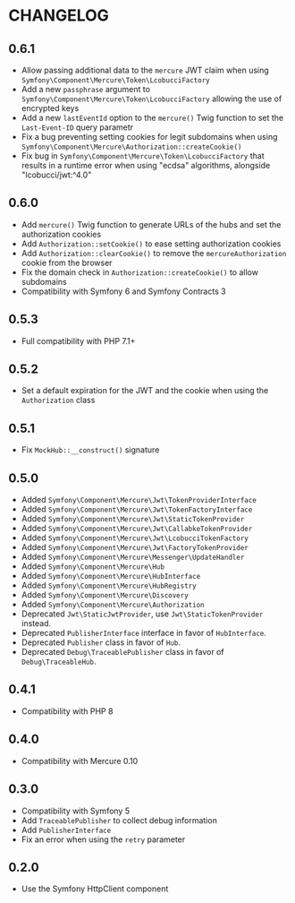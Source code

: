 CHANGELOG
=========

0.6.1
-----

* Allow passing additional data to the `mercure` JWT claim when using `Symfony\Component\Mercure\Token\LcobucciFactory` 
* Add a new `passphrase` argument to `Symfony\Component\Mercure\Token\LcobucciFactory` allowing the use of encrypted keys
* Add a new `lastEventId` option to the `mercure()` Twig function to set the `Last-Event-ID` query parametr
* Fix a bug preventing setting cookies for legit subdomains when using ``Symfony\Component\Mercure\Authorization::createCookie()``
* Fix bug in `Symfony\Component\Mercure\Token\LcobucciFactory` that results in a runtime error when using "ecdsa" algorithms, alongside "lcobucci/jwt:^4.0"

0.6.0
-----

* Add `mercure()` Twig function to generate URLs of the hubs and set the authorization cookies
* Add `Authorization::setCookie()` to ease setting authorization cookies
* Add `Authorization::clearCookie()` to remove the `mercureAuthorization` cookie from the browser
* Fix the domain check in `Authorization::createCookie()` to allow subdomains
* Compatibility with Symfony 6 and Symfony Contracts 3

0.5.3
-----

* Full compatibility with PHP 7.1+

0.5.2
-----

* Set a default expiration for the JWT and the cookie when using the `Authorization` class

0.5.1
-----

* Fix `MockHub::__construct()` signature

0.5.0
-----

* Added `Symfony\Component\Mercure\Jwt\TokenProviderInterface`
* Added `Symfony\Component\Mercure\Jwt\TokenFactoryInterface`
* Added `Symfony\Component\Mercure\Jwt\StaticTokenProvider`
* Added `Symfony\Component\Mercure\Jwt\CallabkeTokenProvider`
* Added `Symfony\Component\Mercure\Jwt\LcobucciTokenFactory`
* Added `Symfony\Component\Mercure\Jwt\FactoryTokenProvider`
* Added `Symfony\Component\Mercure\Messenger\UpdateHandler`
* Added `Symfony\Component\Mercure\Hub`
* Added `Symfony\Component\Mercure\HubInterface`
* Added `Symfony\Component\Mercure\HubRegistry`
* Added `Symfony\Component\Mercure\Discovery`
* Added `Symfony\Component\Mercure\Authorization`
* Deprecated `Jwt\StaticJwtProvider`, use `Jwt\StaticTokenProvider` instead.
* Deprecated `PublisherInterface` interface in favor of `HubInterface`.
* Deprecated `Publisher` class in favor of `Hub`.
* Deprecated `Debug\TraceablePublisher` class in favor of `Debug\TraceableHub`.

0.4.1
-----

* Compatibility with PHP 8

0.4.0
-----

* Compatibility with Mercure 0.10

0.3.0
-----

* Compatibility with Symfony 5
* Add `TraceablePublisher` to collect debug information
* Add `PublisherInterface`
* Fix an error when using the `retry` parameter

0.2.0
-----

* Use the Symfony HttpClient component
